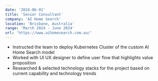 ```yaml
---
date: '2024-06-01'
title: 'Senior Consultant'
company: 'AI Home Search'
location: 'Brisbane, Australia'
range: 'March 2024 - June 2024'
url: 'https://www.aihomesearch.com.au/'
---
```


- Instructed the team to deploy Kubernetes Cluster of the custom AI Home Search model
- Worked with UI UX designer to define user flow that highlights value proposition
- Researched & selected technology stacks for the project based on current capability and technology trends
